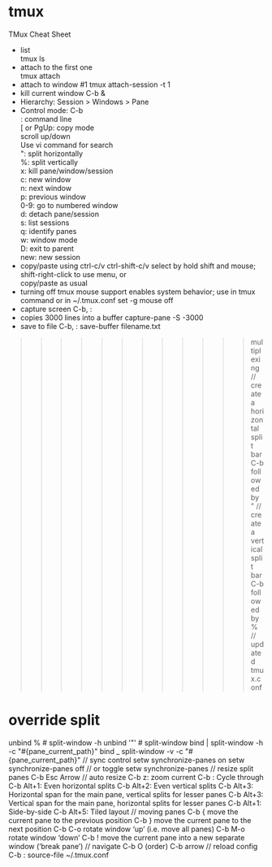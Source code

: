 # tmux
TMux Cheat Sheet

* list  
tmux ls 
* attach to the first one  
tmux attach  
* attach to window #1
tmux attach-session -t 1  
* kill current window
C-b &  
* Hierarchy:
    Session > Windows > Pane  
* Control mode: C-b  
    : command line  
    [ or PgUp: copy mode  
        scroll up/down  
        Use vi command for search  
    ": split horizontally  
    %: split vertically  
    x: kill pane/window/session  
    c: new window  
    n: next window  
    p: previous window  
    0-9: go to numbered window  
    d: detach pane/session  
    s: list sessions  
    q: identify panes  
    w: window mode  
    D: exit to parent  
    new: new session  
* copy/paste using ctrl-c/v ctrl-shift-c/v
select by hold shift and mouse; shift-right-click to use menu, or  
copy/paste as usual  
* turning off tmux mouse support enables system behavior; use in tmux command or in ~/.tmux.conf
set -g mouse off  
* capture screen
C-b, :  
* copies 3000 lines into a buffer
capture-pane -S -3000
* save to file
C-b, :
save-buffer filename.txt
>>>>>>>>>>>> multiplexing
// create a horizontal split bar
C-b followed by "
// create a vertical split bar
C-b followed by %
// updated tmux.conf
# override split 
unbind %    # split-window -h
unbind '"'  # split-window
bind | split-window -h -c "#{pane_current_path}"
bind _ split-window -v -c "#{pane_current_path}"
// sync control
setw synchronize-panes on
setw synchronize-panes off
// or toggle
setw synchronize-panes
// resize split panes
C-b Esc Arrow
// auto resize
C-b z: zoom current 
C-b <Space>: Cycle through
C-b Alt+1: Even horizontal splits
C-b Alt+2: Even vertical splits
C-b Alt+3: Horizontal span for the main pane, vertical splits for lesser panes
C-b Alt+3: Vertical span for the main pane, horizontal splits for lesser panes
C-b Alt+1: Side-by-side
C-b Alt+5: Tiled layout
// moving panes
C-b {          move the current pane to the previous position
C-b }          move the current pane to the next position
C-b C-o        rotate window ‘up’ (i.e. move all panes)
C-b M-o        rotate window ‘down’
C-b !          move the current pane into a new separate
               window (‘break pane’)
// navigate
C-b O (order)
C-b arrow
// reload config
C-b :
source-file ~/.tmux.conf
